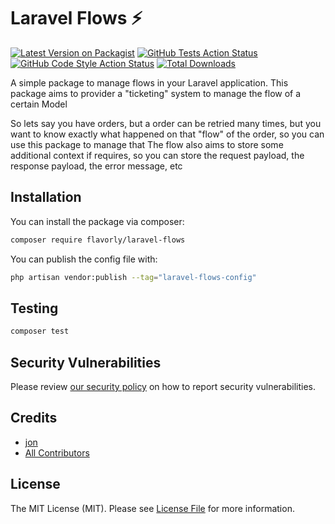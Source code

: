 # Laravel Flows ⚡

[![Latest Version on Packagist](https://img.shields.io/packagist/v/flavorly/laravel-flows.svg?style=flat-square)](https://packagist.org/packages/flavorly/laravel-flows)
[![GitHub Tests Action Status](https://img.shields.io/github/workflow/status/flavorly/laravel-flows/run-tests?label=tests)](https://github.com/flavorly/laravel-flows/actions?query=workflow%3Arun-tests+branch%3Amain)
[![GitHub Code Style Action Status](https://img.shields.io/github/workflow/status/flavorly/laravel-flows/Check%20&%20fix%20styling?label=code%20style)](https://github.com/flavorly/laravel-flows/actions?query=workflow%3A"Check+%26+fix+styling"+branch%3Amain)
[![Total Downloads](https://img.shields.io/packagist/dt/flavorly/laravel-flows.svg?style=flat-square)](https://packagist.org/packages/flavorly/laravel-flows)

A simple package to manage flows in your Laravel application.
This package aims to provider a "ticketing" system to manage the flow of a certain Model

So lets say you have orders, but a order can be retried many times, but you want to know exactly
what happened on that "flow" of the order, so you can use this package to manage that
The flow also aims to store some additional context if requires, so you can store the request payload, the response payload, the error message, etc


## Installation

You can install the package via composer:

```bash
composer require flavorly/laravel-flows
```

You can publish the config file with:

```bash
php artisan vendor:publish --tag="laravel-flows-config"
```

## Testing

```bash
composer test
```

## Security Vulnerabilities

Please review [our security policy](../../security/policy) on how to report security vulnerabilities.

## Credits

- [jon](https://github.com/flavorly)
- [All Contributors](../../contributors)

## License

The MIT License (MIT). Please see [License File](LICENSE.md) for more information.
